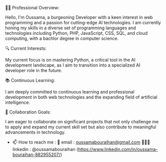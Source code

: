 👨‍💻 Professional Overview:

Hello, I'm Oussama, a burgeoning Developer with a keen interest in web programming and a passion for cutting-edge AI technologies. I am currently honing my skills in a diverse set of programming languages and technologies including Python, PHP, JavaScript, CSS, SQL, and cloud computing, with a bachlor degree in computer science.

🔍 Current Interests:

My current focus is on mastering Python, a critical tool in the AI development landscape, as I aim to transition into a specialized AI developer role in the future.

📚 Continuous Learning:

I am deeply committed to continuous learning and professional development in both web technologies and the expanding field of artificial intelligence.

🤝 Collaboration Goals:

I am eager to collaborate on significant projects that not only challenge me to apply and expand my current skill set but also contribute to meaningful advancements in technology.

- 📫 How to reach me :     📨 email : oussamabouraihan@gmail.com       👩🏻‍💻 linkedin : @oussamabouraihan (https://www.linkedin.com/in/oussama-bouraihan-882955207/)
